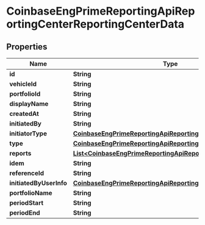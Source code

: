 
# CoinbaseEngPrimeReportingApiReportingCenterReportingCenterData

## Properties
Name | Type | Description | Notes
------------ | ------------- | ------------- | -------------
**id** | **String** |  | 
**vehicleId** | **String** |  | 
**portfolioId** | **String** |  |  [optional]
**displayName** | **String** |  | 
**createdAt** | **String** |  | 
**initiatedBy** | **String** |  |  [optional]
**initiatorType** | [**CoinbaseEngPrimeReportingApiReportingCenterInitiatorType**](CoinbaseEngPrimeReportingApiReportingCenterInitiatorType.md) |  |  [optional]
**type** | [**CoinbaseEngPrimeReportingApiReportingCenterReportType**](CoinbaseEngPrimeReportingApiReportingCenterReportType.md) |  | 
**reports** | [**List&lt;CoinbaseEngPrimeReportingApiReport&gt;**](CoinbaseEngPrimeReportingApiReport.md) |  | 
**idem** | **String** |  |  [optional]
**referenceId** | **String** |  |  [optional]
**initiatedByUserInfo** | [**CoinbaseEngPrimeReportingApiReportingCenterUserInformation**](CoinbaseEngPrimeReportingApiReportingCenterUserInformation.md) |  |  [optional]
**portfolioName** | **String** |  |  [optional]
**periodStart** | **String** |  |  [optional]
**periodEnd** | **String** |  |  [optional]



